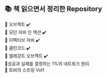 📚 책 읽으면서 정리한 Repository
---
📕 오브젝트 ✔️   
📙 모던 자바 인 액션 ✔️  
📘 이펙티브 자바 ✔️  
📗 클린코드 ✔️  
📒 엘레강트 오브젝트 ✔️  
📓성공과 실패를 결정하는 1%의 네트워크 원리  
📕 토비의 스프링 Vol1
